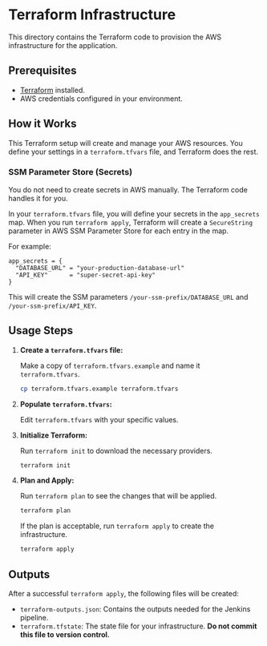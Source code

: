 # Terraform Infrastructure

This directory contains the Terraform code to provision the AWS infrastructure for the application.

## Prerequisites

- [Terraform](https.www.terraform.io/downloads.html) installed.
- AWS credentials configured in your environment.

## How it Works

This Terraform setup will create and manage your AWS resources. You define your settings in a `terraform.tfvars` file, and Terraform does the rest.

### SSM Parameter Store (Secrets)

You do not need to create secrets in AWS manually. The Terraform code handles it for you.

In your `terraform.tfvars` file, you will define your secrets in the `app_secrets` map. When you run `terraform apply`, Terraform will create a `SecureString` parameter in AWS SSM Parameter Store for each entry in the map.

For example:

```hcl
app_secrets = {
  "DATABASE_URL" = "your-production-database-url"
  "API_KEY"      = "super-secret-api-key"
}
```

This will create the SSM parameters `/your-ssm-prefix/DATABASE_URL` and `/your-ssm-prefix/API_KEY`.

## Usage Steps

1.  **Create a `terraform.tfvars` file:**

    Make a copy of `terraform.tfvars.example` and name it `terraform.tfvars`.

    ```bash
    cp terraform.tfvars.example terraform.tfvars
    ```

2.  **Populate `terraform.tfvars`:**

    Edit `terraform.tfvars` with your specific values.

3.  **Initialize Terraform:**

    Run `terraform init` to download the necessary providers.

    ```bash
    terraform init
    ```

4.  **Plan and Apply:**

    Run `terraform plan` to see the changes that will be applied.

    ```bash
    terraform plan
    ```

    If the plan is acceptable, run `terraform apply` to create the infrastructure.

    ```bash
    terraform apply
    ```

## Outputs

After a successful `terraform apply`, the following files will be created:

- `terraform-outputs.json`: Contains the outputs needed for the Jenkins pipeline.
- `terraform.tfstate`: The state file for your infrastructure. **Do not commit this file to version control.**
